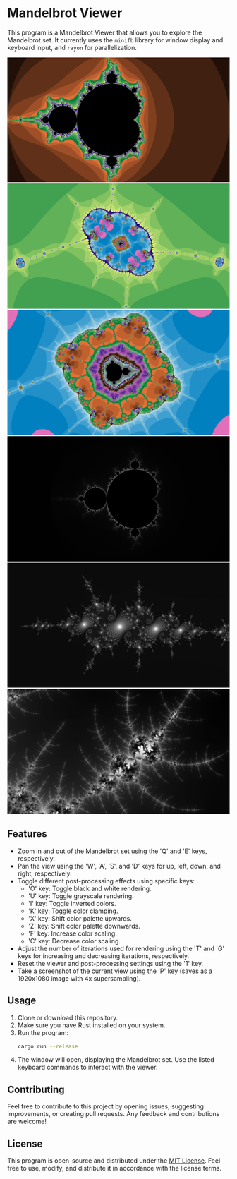 # Mandelbrot Viewer

This program is a Mandelbrot Viewer that allows you to explore the Mandelbrot set. It currently uses the `minifb` library for window display and keyboard input, and `rayon` for parallelization.

![render](./screenshots/mandelbrot.png)
![render](./screenshots/cell.png)
![render](./screenshots/mito.png)
![render](./screenshots/beedubs.png)
![render](./screenshots/deepsea.png)
![render](./screenshots/clatter.png)

## Features

- Zoom in and out of the Mandelbrot set using the 'Q' and 'E' keys, respectively.
- Pan the view using the 'W', 'A', 'S', and 'D' keys for up, left, down, and right, respectively.
- Toggle different post-processing effects using specific keys:
  - 'O' key: Toggle black and white rendering.
  - 'U' key: Toggle grayscale rendering.
  - 'I' key: Toggle inverted colors.
  - 'K' key: Toggle color clamping.
  - 'X' key: Shift color palette upwards.
  - 'Z' key: Shift color palette downwards.
  - 'F' key: Increase color scaling.
  - 'C' key: Decrease color scaling.
- Adjust the number of iterations used for rendering using the 'T' and 'G' keys for increasing and decreasing iterations, respectively.
- Reset the viewer and post-processing settings using the '1' key.
- Take a screenshot of the current view using the 'P' key (saves as a 1920x1080 image with 4x supersampling).

## Usage

1. Clone or download this repository.
2. Make sure you have Rust installed on your system.
3. Run the program:
   ```bash
   cargo run --release
   ```
4. The window will open, displaying the Mandelbrot set. Use the listed keyboard commands to interact with the viewer.

## Contributing

Feel free to contribute to this project by opening issues, suggesting improvements, or creating pull requests. Any feedback and contributions are welcome!

## License

This program is open-source and distributed under the [MIT License](LICENSE). Feel free to use, modify, and distribute it in accordance with the license terms.